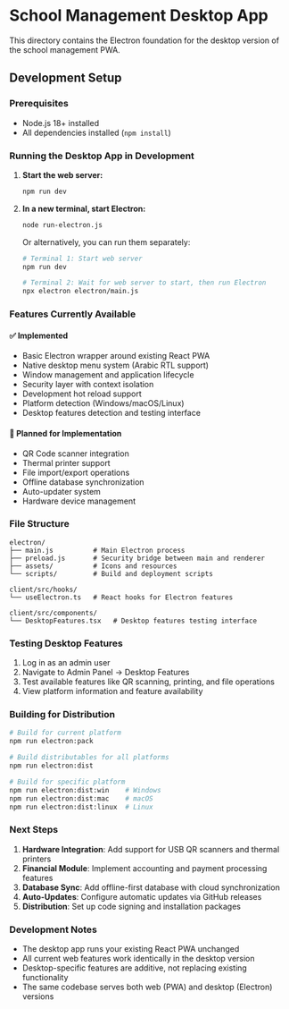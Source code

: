 # School Management Desktop App

This directory contains the Electron foundation for the desktop version of the school management PWA.

## Development Setup

### Prerequisites
- Node.js 18+ installed
- All dependencies installed (`npm install`)

### Running the Desktop App in Development

1. **Start the web server:**
   ```bash
   npm run dev
   ```

2. **In a new terminal, start Electron:**
   ```bash
   node run-electron.js
   ```

   Or alternatively, you can run them separately:
   ```bash
   # Terminal 1: Start web server
   npm run dev
   
   # Terminal 2: Wait for web server to start, then run Electron
   npx electron electron/main.js
   ```

### Features Currently Available

#### ✅ Implemented
- Basic Electron wrapper around existing React PWA
- Native desktop menu system (Arabic RTL support)
- Window management and application lifecycle
- Security layer with context isolation
- Development hot reload support
- Platform detection (Windows/macOS/Linux)
- Desktop features detection and testing interface

#### 🚧 Planned for Implementation
- QR Code scanner integration
- Thermal printer support
- File import/export operations
- Offline database synchronization
- Auto-updater system
- Hardware device management

### File Structure

```
electron/
├── main.js          # Main Electron process
├── preload.js       # Security bridge between main and renderer
├── assets/          # Icons and resources
└── scripts/         # Build and deployment scripts

client/src/hooks/
└── useElectron.ts   # React hooks for Electron features

client/src/components/
└── DesktopFeatures.tsx   # Desktop features testing interface
```

### Testing Desktop Features

1. Log in as an admin user
2. Navigate to Admin Panel → Desktop Features
3. Test available features like QR scanning, printing, and file operations
4. View platform information and feature availability

### Building for Distribution

```bash
# Build for current platform
npm run electron:pack

# Build distributables for all platforms
npm run electron:dist

# Build for specific platform
npm run electron:dist:win    # Windows
npm run electron:dist:mac    # macOS
npm run electron:dist:linux  # Linux
```

### Next Steps

1. **Hardware Integration**: Add support for USB QR scanners and thermal printers
2. **Financial Module**: Implement accounting and payment processing features
3. **Database Sync**: Add offline-first database with cloud synchronization
4. **Auto-Updates**: Configure automatic updates via GitHub releases
5. **Distribution**: Set up code signing and installation packages

### Development Notes

- The desktop app runs your existing React PWA unchanged
- All current web features work identically in the desktop version
- Desktop-specific features are additive, not replacing existing functionality
- The same codebase serves both web (PWA) and desktop (Electron) versions